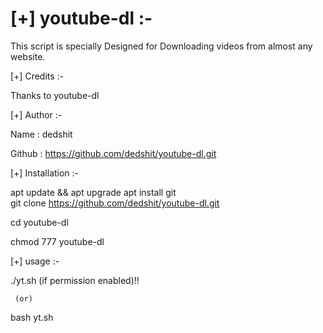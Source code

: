#  [+] youtube-dl :-


This script is specially Designed for Downloading videos from almost any website.

[+] Credits :-

Thanks to youtube-dl 

[+] Author :-

Name : dedshit 

Github : https://github.com/dedshit/youtube-dl.git 

[+] Installation :-

apt update && apt upgrade
apt install git   
git clone https://github.com/dedshit/youtube-dl.git

cd youtube-dl

chmod 777 youtube-dl 


[+] usage :-

./yt.sh (if permission enabled)!!
 
     (or)

bash yt.sh
